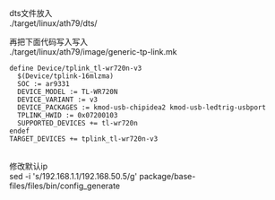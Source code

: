 dts文件放入<br>
./target/linux/ath79/dts/<br>

再把下面代码写入写入 <br>
./target/linux/ath79/image/generic-tp-link.mk<br>


```
define Device/tplink_tl-wr720n-v3 
  $(Device/tplink-16mlzma) 
  SOC := ar9331
  DEVICE_MODEL := TL-WR720N
  DEVICE_VARIANT := v3
  DEVICE_PACKAGES := kmod-usb-chipidea2 kmod-usb-ledtrig-usbport
  TPLINK_HWID := 0x07200103
  SUPPORTED_DEVICES += tl-wr720n
endef
TARGET_DEVICES += tplink_tl-wr720n-v3
```
<br>
修改默认ip
<br>
sed -i 's/192.168.1.1/192.168.50.5/g' package/base-files/files/bin/config_generate
<br>
